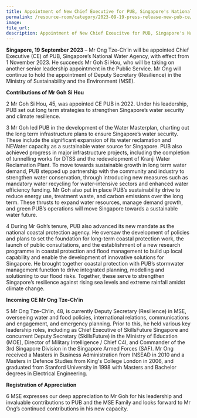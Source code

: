 ```yaml
---  
title: Appointment of New Chief Executive for PUB, Singapore's National Water Agency
permalink: /resource-room/category/2023-09-19-press-release-new-pub-ce/  
image:  
file_url:  
description: Appointment of New Chief Exeucitve for PUB, Singapore's National Water Agency 
---  
```


**Singapore, 19 September 2023** – Mr Ong Tze-Ch’in will be appointed Chief Executive (CE) of PUB, Singapore’s National Water Agency, with effect from 1 November 2023. He succeeds Mr Goh Si Hou, who will be taking on another senior leadership appointment in the Public Service. Mr Ong will continue to hold the appointment of Deputy Secretary (Resilience) in the Ministry of Sustainability and the Environment (MSE).

**Contributions of Mr Goh Si Hou**

2	Mr Goh Si Hou, 45, was appointed CE PUB in 2022. Under his leadership, PUB set out long term strategies to strengthen Singapore’s water security and climate resilience. 

3	Mr Goh led PUB in the development of the Water Masterplan, charting out the long term infrastructure plans to ensure Singapore’s water security. These include the significant expansion of its water reclamation and NEWater capacity as a sustainable water source for Singapore. PUB also achieved progress in major infrastructure projects, including the completion of tunnelling works for DTSS and the redevelopment of Kranji Water Reclamation Plant. To move towards sustainable growth in long term water demand, PUB stepped up partnership with the community and industry to strengthen water conservation, through introducing new measures such as mandatory water recycling for water-intensive sectors and enhanced water efficiency funding. Mr Goh also put in place PUB’s sustainability drive to reduce energy use, treatment waste, and carbon emissions over the long term. These thrusts to expand water resources, manage demand growth, and green PUB’s operations will move Singapore towards a sustainable water future. 

4	During Mr Goh’s tenure, PUB also advanced its new mandate as the national coastal protection agency. He oversaw the development of policies and plans to set the foundation for long-term coastal protection work, the launch of public consultations, and the establishment of a new research programme in coastal protection and flood management to build up local capability and enable the development of innovative solutions for Singapore. He brought together coastal protection with PUB’s stormwater management function to drive integrated planning, modelling and solutioning to our flood risks. Together, these serve to strengthen Singapore’s resilience against rising sea levels and extreme rainfall amidst climate change. 

**Incoming CE Mr Ong Tze-Ch’in**

5	Mr Ong Tze-Ch’in, 48, is currently Deputy Secretary (Resilience) in MSE, overseeing water and food policies, international relations, communications and engagement, and emergency planning. Prior to this, he held various key leadership roles, including as Chief Executive of SkillsFuture Singapore and concurrent Deputy Secretary (SkillsFuture) in the Ministry of Education (MOE), Director of Military Intelligence / Chief C4I, and Commander of the 3rd Singapore Division in the Singapore Armed Forces (SAF). Mr Ong received a Masters in Business Administration from INSEAD in 2010 and a Masters in Defence Studies from King's College London in 2006, and graduated from Stanford University in 1998 with Masters and Bachelor degrees in Electrical Engineering.

**Registration of Appreciation**

6	MSE expresses our deep appreciation to Mr Goh for his leadership and invaluable contributions to PUB and the MSE Family and looks forward to Mr Ong’s continued contributions in his new capacity.
 

